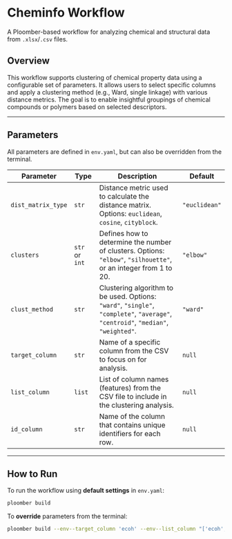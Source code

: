 # Cheminfo Workflow

A Ploomber-based workflow for analyzing chemical and structural data from `.xlsx`/`.csv` files.

## Overview

This workflow supports clustering of chemical property data using a configurable set of parameters. It allows users to select specific columns and apply a clustering method (e.g., Ward, single linkage) with various distance metrics. The goal is to enable insightful groupings of chemical compounds or polymers based on selected descriptors.

---

## Parameters

All parameters are defined in `env.yaml`, but can also be overridden from the terminal.

| Parameter        | Type          | Description                                                                                     | Default       |
|------------------|---------------|-------------------------------------------------------------------------------------------------|---------------|
| `dist_matrix_type` | `str`        | Distance metric used to calculate the distance matrix. Options: `euclidean`, `cosine`, `cityblock`. | `"euclidean"` |
| `clusters`         | `str` or `int` | Defines how to determine the number of clusters. Options: `"elbow"`, `"silhouette"`, or an integer from 1 to 20. | `"elbow"`     |
| `clust_method`     | `str`        | Clustering algorithm to be used. Options: `"ward"`, `"single"`, `"complete"`, `"average"`, `"centroid"`, `"median"`, `"weighted"`. | `"ward"`      |
| `target_column`    | `str`        | Name of a specific column from the CSV to focus on for analysis.                               | `null`        |
| `list_column`      | `list`       | List of column names (features) from the CSV file to include in the clustering analysis.       | `null`        |
| `id_column`        | `str`        | Name of the column that contains unique identifiers for each row.                              | `null`        |

---

## How to Run

To run the workflow using **default settings** in `env.yaml`:

```bash
ploomber build
```

To **override** parameters from the terminal:
```bash
ploomber build --env--target_column 'ecoh' --env--list_column "['ecoh','Vm','CED']"
```